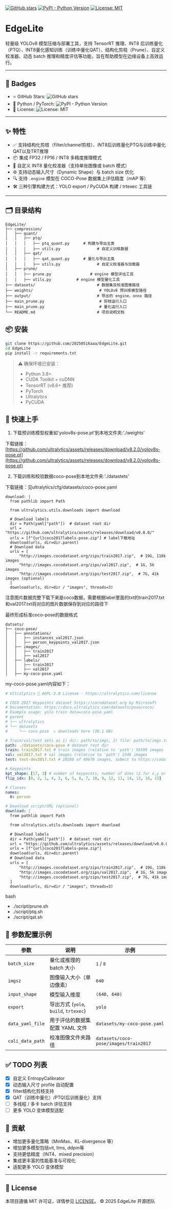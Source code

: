 [![GitHub stars](https://img.shields.io/github/stars/20250516aaa/EdgeLite?style=social)](https://github.com/20250516aaa/EdgeLite/stargazers) [![PyPI - Python Version](https://img.shields.io/pypi/pyversions/torch)](https://pytorch.org/) [![License: MIT](https://img.shields.io/badge/License-MIT-blue.svg)](LICENSE)

# EdgeLite

轻量级 YOLOv8 模型压缩与部署工具，支持 TensorRT 推理、INT8 后训练量化（PTQ）、INT8量化感知训练（训练中量化QAT）、结构化剪枝（Prune）、自定义校准器、动态 batch 推理和精度评估等功能，旨在帮助模型在边缘设备上高效运行。

---

## 📌 Badges

- ⭐️ GitHub Stars: ![GitHub stars](https://img.shields.io/github/stars/20250516aaa/EdgeLite?style=social)
- 🐍 Python / PyTorch: ![PyPI - Python Version](https://img.shields.io/pypi/pyversions/torch)
- 📄 License: ![License: MIT](https://img.shields.io/badge/License-MIT-blue.svg)

---

## ✨ 特性

- ✅ 支持结构化剪枝（filter/channel剪枝）、iNT8后训练量化PTQ与训练中量化QAT以及TRT推理
- 📦 集成 FP32 / FP16 / INT8 多精度推理模式
- 🎯 自定义 INT8 量化校准器（支持单张图像或 batch 模式）
- ⚙️ 支持动态输入尺寸（Dynamic Shape）与 batch size 优化
- 🔍 支持 `.engine` 模型在 COCO-Pose 数据集上评估精度（mAP 等）
- 🛠 三种引擎构建方式：YOLO export / PyCUDA 构建 / trtexec 工具链

---

## 🗂️ 目录结构

```text
EdgeLite/
├── compression/
│   ├── quant/
│   │   ├── ptq/
│   │   │   ├── ptq_quant.py      # 构建与导出主类
│   │   │   ├── utils.py                # 自定义训练数据
│   │   ├── qat/
│   │   │   ├── qat_quant.py      # 量化与导出主类
│   │   │   ├── utils.py                # 自定义校准器与加载器
│   ├── prune/
│   │   ├── prune.py                 # engine 模型评估工具
│   │   ├── utils.py           # engine 模型量化工具  
├── datasets/                           # 数据集及校准图像路径
├── weights/                             # YOLOv8 预训练模型路径
├── output/                             # 导出的 engine、onnx 路径
├── main_prune.py                        # 剪枝运行入口
├── main_prune.py                        # 量化运行入口
└── README.md                           # 项目说明文档
```

## 📦 安装

```bash
git clone https://github.com/20250516aaa/EdgeLite.git
cd EdgeLite
pip install -r requirements.txt
```

> ⚠️ 确保环境已安装：
>
> - Python 3.8+
> - CUDA Toolkit + cuDNN
> - TensorRT (v8.6+ 推荐)
> - PyTorch
> - Ultralytics
> - PyCUDA

## 🚀 快速上手

1. 下载预训练模型权重如'yolov8s-pose.pt'到本地文件夹:'./weights'

下载链接：[https://github.com/ultralytics/assets/releases/download/v8.2.0/yolov8s-pose.pt](https://github.com/ultralytics/assets/releases/download/v8.2.0/yolov8s-pose.pt)

2. 下载训练和校验数据coco-pose到本地文件夹:'./datastets'

下载链接：见ultralytics/cfg/datasets/coco-pose.yaml

```
download: |
  from pathlib import Path

  from ultralytics.utils.downloads import download

  # Download labels
  dir = Path(yaml["path"])  # dataset root dir
  url = "https://github.com/ultralytics/assets/releases/download/v0.0.0/"
  urls = [f"{url}coco2017labels-pose.zip"] # label下载地址
  download(urls, dir=dir.parent)
  # Download data
  urls = [
      "http://images.cocodataset.org/zips/train2017.zip",  # 19G, 118k images
      "http://images.cocodataset.org/zips/val2017.zip",  # 1G, 5k images
      "http://images.cocodataset.org/zips/test2017.zip",  # 7G, 41k images (optional)
  ]
  download(urls, dir=dir / "images", threads=3)
```

注意图片数据完整下载下来是coco数据，需要根据label里面的txt的train2017.txt和val2017.txt将对应的图片数据保存到对应的路径下

最终形成标准coco-pose的数据格式

```
datsets/
├── coco-pose/
│   ├── annotations/
│   │   ├── instances_val2017.json
│   │   ├── person_keypoints_val2017.json
│   ├── images/
│   │   ├── train2017  
│   │   ├── val2017  
│   ├── labels/
│   │   ├── train2017   
│   │   ├── val2017  
│   ├── my-coco-pose.yaml
```

my-coco-pose.yaml内容如下：

```yaml
# Ultralytics 🚀 AGPL-3.0 License - https://ultralytics.com/license

# COCO 2017 Keypoints dataset https://cocodataset.org by Microsoft
# Documentation: https://docs.ultralytics.com/datasets/pose/coco/
# Example usage: yolo train data=coco-pose.yaml
# parent
# ├── ultralytics
# └── datasets
#     └── coco-pose  ← downloads here (20.1 GB)

# Train/val/test sets as 1) dir: path/to/imgs, 2) file: path/to/imgs.txt, or 3) list: [path/to/imgs1, path/to/imgs2, ..]
path: ./datasets/coco-pose # dataset root dir
train: train2017.txt # train images (relative to 'path') 56599 images
val: val2017.txt # val images (relative to 'path') 2346 images
test: test-dev2017.txt # 20288 of 40670 images, submit to https://codalab.lisn.upsaclay.fr/competitions/7403

# Keypoints
kpt_shape: [17, 3] # number of keypoints, number of dims (2 for x,y or 3 for x,y,visible)
flip_idx: [0, 2, 1, 4, 3, 6, 5, 8, 7, 10, 9, 12, 11, 14, 13, 16, 15]

# Classes
names:
  0: person

# Download script/URL (optional)
download: |
  from pathlib import Path

  from ultralytics.utils.downloads import download

  # Download labels
  dir = Path(yaml["path"])  # dataset root dir
  url = "https://github.com/ultralytics/assets/releases/download/v0.0.0/"
  urls = [f"{url}coco2017labels-pose.zip"]
  download(urls, dir=dir.parent)
  # Download data
  urls = [
      "http://images.cocodataset.org/zips/train2017.zip",  # 19G, 118k images
      "http://images.cocodataset.org/zips/val2017.zip",  # 1G, 5k images
      "http://images.cocodataset.org/zips/test2017.zip",  # 7G, 41k images (optional)
  ]
  download(urls, dir=dir / "images", threads=3)

```

bash

* ./script/prune.sh
* ./script/ptq.sh
* ./script/qat.sh

## 🎯 参数配置示例

| 参数               | 说明                                        | 示例                                    |
| ------------------ | ------------------------------------------- |---------------------------------------|
| `batch_size`     | 量化或推理的 batch 大小                     | `1` / `8`                             |
| `imgsz`          | 图像输入大小（单边像素）                    | `640`                                 |
| `input_shape`    | 模型输入维度                                | `(640, 640)`                          |
| `export`         | 导出方式 (`yolo`, `build`, `trtexec`) | `yolo`                                |
| `data_yaml_file` | 用于评估的数据集配置 YAML 文件              | `datasets/my-coco-pose.yaml`          |
| `cali_data_path` | 校准图像文件夹路径                          | `datasets/coco-pose/images/train2017` |

## ✅ TODO 列表

- [X] 自定义 EntropyCalibrator
- [X] 动态输入尺寸 profile 自动配置
- [X] filter结构化剪枝支持
- [X] QAT（训练中量化）/PTQ(后训练量化）支持
- [ ] 多线程 / 多卡 batch 评估支持
- [ ] 更多 YOLO 变体模型适配

## 🙌 贡献

- 增加更多量化策略（MinMax、KL-divergence 等）
- 增加更多模型包括vit, llms, ddpm等
- 支持更低精度（INT4、mixed precision）
- 集成更丰富的性能基准与可视化
- 适配更多 YOLO 变体模型

---

## 📄 License

本项目遵循 MIT 许可证，详情参见 [LICENSE](./LICENSE)。
© 2025 EdgeLite 开源团队
